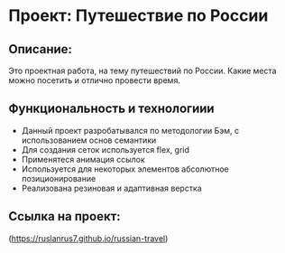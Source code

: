 # Проект: Путешествие по России
## Описание:
Это проектная работа, на тему путешествий по России. Какие места можно посетить и отлично провести время.
## Функциональность и технологиии
* Данный проект разробатывался по методологии Бэм, с использованием основ семантики
* Для создания сеток используется flex, grid
* Применятеся анимация ссылок
* Используется для некоторых элементов абсолютное позиционирование
* Реализована резиновая и адаптивная верстка
## Ссылка на проект:
(https://ruslanrus7.github.io/russian-travel)


